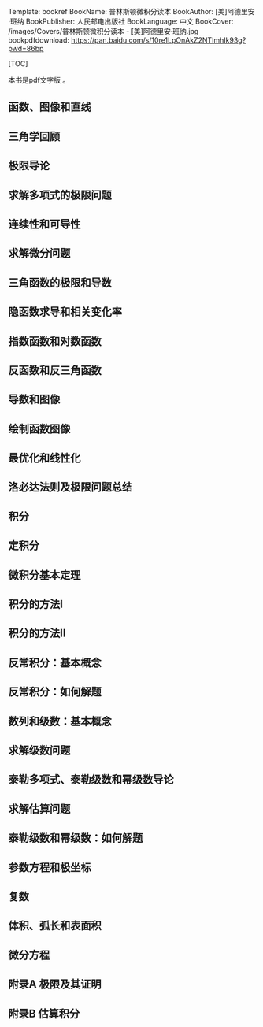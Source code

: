 Template: bookref
BookName: 普林斯顿微积分读本
BookAuthor: [美]阿德里安·班纳
BookPublisher: 人民邮电出版社
BookLanguage: 中文
BookCover: /images/Covers/普林斯顿微积分读本 - [美]阿德里安·班纳.jpg
bookpdfdownload: https://pan.baidu.com/s/10re1LpOnAkZ2NTImhIk93g?pwd=86bp



[TOC]

本书是pdf文字版 。


## 函数、图像和直线
## 三角学回顾
## 极限导论
## 求解多项式的极限问题
## 连续性和可导性
## 求解微分问题
## 三角函数的极限和导数
## 隐函数求导和相关变化率
## 指数函数和对数函数
## 反函数和反三角函数
## 导数和图像
## 绘制函数图像
## 最优化和线性化
## 洛必达法则及极限问题总结
## 积分
## 定积分
## 微积分基本定理
## 积分的方法I
## 积分的方法II
## 反常积分：基本概念
## 反常积分：如何解题
## 数列和级数：基本概念
## 求解级数问题
## 泰勒多项式、泰勒级数和幂级数导论
## 求解估算问题
## 泰勒级数和幂级数：如何解题
## 参数方程和极坐标
## 复数
## 体积、弧长和表面积
## 微分方程
## 附录A 极限及其证明
## 附录B 估算积分